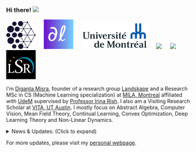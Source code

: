### Hi there! <img src="https://raw.githubusercontent.com/MartinHeinz/MartinHeinz/master/wave.gif" width="30px">

<p float="center">
  <img src="pngkey.com-blue-circle-png-352196.png"  width="80"/>
  &emsp;
  <img src="png_logo.png"  width="80"/>
  &emsp;
  <img src="1280px-Universite_de_Montreal_logo.svg.png"  width="180"/>
  &emsp;
  <img src="https://vita-group.github.io/logo.png"  width="120"/>
  &emsp;
  <img src="https://1000logos.net/wp-content/uploads/2019/12/Morgan-Stanley-emblem.jpg"  width="140"/>
  &emsp;
  <img src="lsr.png"  width="80"/>
</p>

I'm [Diganta Misra](https://digantamisra98.github.io/), founder of a research group [Landskape](https://landskape.ai/) and a Research MSc in CS (Machine Learning specialization) at [MILA, Montreal](https://mila.quebec/en/) affiliated with [UdeM](https://www.umontreal.ca/) supervised by <a href="https://sites.google.com/site/irinarish/" target="_blank">Professor Irina Rish</a>. I also am a Visiting Research Scholar at [VITA, UT Austin](https://vita-group.github.io/index.html). I mostly focus on Abstract Algebra, Computer Vision, Mean Field Theory, Continual Learning, Convex Optimization, Deep Learning Theory and Non-Linear Dynamics. 

<details>
<summary>News & Updates: (Click to expand)</summary>

<p>
<div style="width:100%;overflow-y:scroll; height:230px;">
<ul id="news">
	<li>April 2022: Awarded the <a href="https://www.unique.quebec/2022-unique-excellence-scholarships">UNIQUE AI Excellence Scholarship</a> worth C$10,000.</li>
	<li>April 2022: The preprint of our paper <a href="https://arxiv.org/abs/2204.01640" target="_blank"><textbf>APP: Anytime Progressive Pruning</textbf></a> is out now. 
	<li>April 2022: I am starting as a researcher at Morgan Stanley.</li>
						<li>March 2022: Awarded the DIRO x Quebec Ministry of Higher Education international students scholarship worth C$4000.</li>
<li>February 2022: I will be serving as a Program Committee member for <a href="https://lifelong-ml.cc/" target="_blank">Conference on Lifelong Learning Agents(CoLLA) 2022</a>.</li>
<li>January 2022: I am selected to be a part of the MILA Winter 2022 Entrepreneurs Cohort.</li>
					<li>December 2021: I will be serving as a teaching assistant for the <a href="https://www.polymtl.ca/programmes/cours/iatech-probabilistes-et-dapprentissage" target="_blank">INF8225: Probabilistic Learning</a> at Polytechnique University taught by <a href="https://mila.quebec/en/person/pal-christopher/" target="_blank">Christopher J. Pal</a> for the Winter 2022 semester.</li>
<li>August 2021: Our <a href="https://github.com/google/BIG-bench/tree/main/bigbench/benchmark_tasks/tense" target="_blank">fine grained tense modification task</a> was accepted to <a href="https://github.com/google/BIG-bench" target="_blank">Google's Big Bench</a>.</li>
<li>July 2021: I am also joining the <a href="https://vita-group.github.io/index.html" target="_blank">VITA, UT-Austin</a> as a Visiting Research Scholar to work on sparsity under the guidance of <a href="https://spark.adobe.com/page/CAdrFMJ9QeI2y/" target="_blank">Assistant Professor Zhangyang Wang</a>.</li>
<li>May 2021: We are organizing the Spring Edition of the <a href="https://wandb.ai/site/reproducibility-challenge" target="_blank">Weights & Biases ML Reproducibility Challenge</a>. Visit our page to learn more.</li>
<li>May 2021: I will be joining <a href="https://mila.quebec/en/" target="_blank">MILA</a> as a graduate student this fall '21 under the supervision of <a href="https://sites.google.com/site/irinarish/" target="_blank">Professor Irina Rish</a>.</li>
<li>January 2021: Our WACV paper's video is now out on YouTube. Watch it <a href="https://www.youtube.com/watch?v=ZW9_2bNF1zo&ab_channel=ComputerVisionFoundationVideos" target="_blank">here</a>.</li>
<li>January 2021: I will be speaking at the <a href="https://www.youtube.com/playlist?list=PLD80i8An1OEH3ejAj8R8dy74JeSzY8kGt" target="_blank">W&B Deep Learning Salon</a> on <b>"From Smooth Activations to Robustness to Catastrophic Forgetting"</b>. I will be joined by <a href="https://maithraraghu.com/" target="_blank">Maithra Raghu</a> from Google Brain. Watch it <a href="https://www.youtube.com/watch?v=1U-7TWysqIg" target="_blank">here</a>.</li>
<li>December 2020: I'm starting full time as a Machine Learning Engineer at <a href="https://wandb.ai/site" target="_blank">Weights & Biases</a>.</li>
<li>October 2020: Our paper <a href="https://openaccess.thecvf.com/content/WACV2021/html/Misra_Rotate_to_Attend_Convolutional_Triplet_Attention_Module_WACV_2021_paper.html" target="_blank">Rotate to Attend: Convolutional Triplet Attention Module</a> is accepted to <a href="http://wacv2021.thecvf.com/home" target="_blank">WACV 2021</a>.</li>
<li>September 2020: Gave a talk on my paper on <i>Mish</i> at the <b>Robert Bosch Bangalore Research Office</b>.</li>
<li>August 2020: I completed my Undegraduate degree in Electronics and Electrical Engineering from <a href="https://kiit.ac.in/" target="_blank">Kalinga Institute of Industrial Technology (KIIT)</a>.</li>
<li>August 2020: Gave a talk on <i>Mish and Non-Linear Dynamics</i> at <a href="https://computervisiontalks.github.io/" target="_blank">Computer Vision Talks</a>. Watch <a href="https://youtu.be/whOdg-yrgdI" target="_blank">here</a>.</li>
<li>July 2020: My paper <a href="https://www.bmvc2020-conference.com/assets/papers/0928.pdf" target="_blank">Mish: A Self Regularized Non-Monotonic Neural Activation Function</a> is accepted at <a href="https://www.bmvc2020-conference.com/" target="_blank">BMVC 2020</a>.</li>
<li>July 2020: <b>CROWN: A comparison of morphology for Mish, Swish and ReLU</b> produced in collaboration with <a href="https://ideami.com/ideami/" target="_blank">Javier Ideami</a>. Watch <a href="https://www.youtube.com/watch?v=XRGu23hfzaQ" target="_blank">here</a>.</li>
<li>May 2020: Participated in an AMA for my paper on <b>Mish</b> at the Weights & Biases reading group.</li>
<li>April 2020: Presented my views and discussed about Data Science on the <a href="https://anchor.fm/theworldisendingpodcast" target="_blank">The World is Ending Podcast</a>. Listen to the episode <a href="https://anchor.fm/theworldisendingpodcast/episodes/Chatting-with-a-data-Science-team-ft-DeepWrex-Technologies-eco2u6" target="_blank">here</a>.</li>
<li>February 2020: Talk on <i>Mish and Non-Linear Dynamics</i> at <a href="https://www.sicara.ai/" target="_blank">Sicara</a> is out now. Watch <a href="https://youtu.be/T2CRFROKcLM" target="_blank">here</a>.</li>
<li>February 2020: Podcast episode on Mish at <a href="">Machine Learning Caf&eacute;</a> is out now. Listen <a href="https://open.spotify.com/episode/4sT9sxjSbAKtvJ6hTFg9zc" target="_blank">here</a>.</li>
<li>November 2019: Presented a talk on my paper on <i>Mish</i> at the <b>University of Athens</b>.</li>
</ul>
</div>
</p>
      
</details>
  
For more updates, please visit my [personal webpage](https://digantamisra98.github.io/). 
